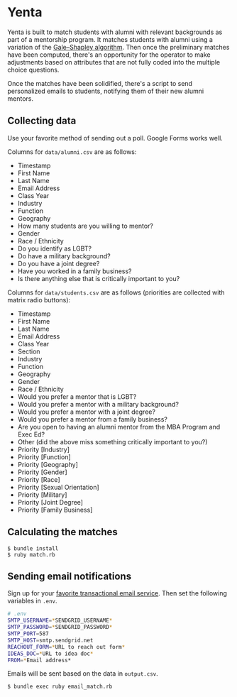 # Yenta

Yenta is built to match students with alumni with relevant backgrounds
as part of a mentorship program.
It matches students with alumni using a variation of
the [Gale–Shapley algorithm](https://en.wikipedia.org/wiki/Stable_marriage_problem).
Then once the preliminary matches have been computed, 
there's an opportunity for the operator to make adjustments based on attributes
that are not fully coded into the multiple choice questions.

Once the matches have been solidified, there's a script to
send personalized emails to students, notifying them of their 
new alumni mentors.

## Collecting data

Use your favorite method of sending out a poll. Google Forms works well.

Columns for `data/alumni.csv` are as follows:

- Timestamp
- First Name
- Last Name
- Email Address
- Class Year
- Industry
- Function
- Geography
- How many students are you willing to mentor?
- Gender
- Race / Ethnicity
- Do you identify as LGBT?
- Do have a military background?
- Do you have a joint degree?
- Have you worked in a family business?
- Is there anything else that is critically important to you?

Columns for `data/students.csv` are as follows (priorities are collected with matrix radio buttons):

- Timestamp
- First Name
- Last Name
- Email Address
- Class Year
- Section
- Industry
- Function
- Geography
- Gender
- Race / Ethnicity
- Would you prefer a mentor that is LGBT?
- Would you prefer a mentor with a military background?
- Would you prefer a mentor with a joint degree?
- Would you prefer a mentor from a family business?
- Are you open to having an alumni mentor from the MBA Program and Exec Ed?
- Other (did the above miss something critically important to you?)
- Priority [Industry]
- Priority [Function]
- Priority [Geography]
- Priority [Gender]
- Priority [Race]
- Priority [Sexual Orientation]
- Priority [Military]
- Priority [Joint Degree]
- Priority [Family Business]

## Calculating the matches

```
$ bundle install
$ ruby match.rb
```

## Sending email notifications

Sign up for your [favorite transactional email service](https://www.metachris.com/2016/03/free-transactional-email-services-the-best-alternatives-to-mandrill/). Then set the following variables in `.env`.

```bash
# .env
SMTP_USERNAME=*SENDGRID_USERNAME*
SMTP_PASSWORD=*SENDGRID_PASSWORD*
SMTP_PORT=587
SMTP_HOST=smtp.sendgrid.net
REACHOUT_FORM=*URL to reach out form*
IDEAS_DOC=*URL to idea doc*
FROM=*Email address*
```

Emails will be sent based on the data in `output.csv`.

```
$ bundle exec ruby email_match.rb
```
